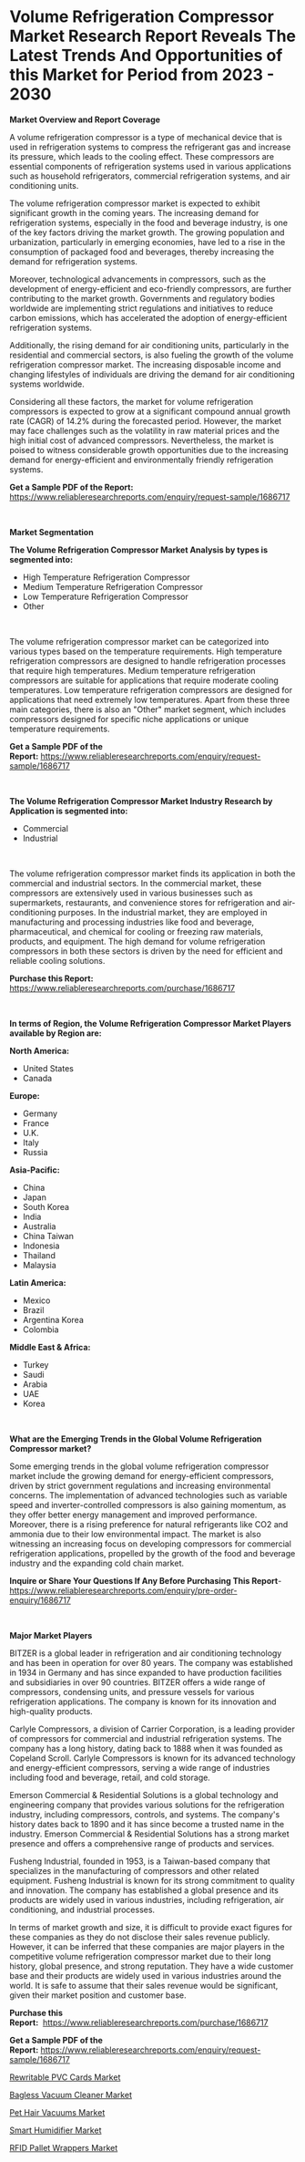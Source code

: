 <p><h1>Volume Refrigeration Compressor Market Research Report Reveals The Latest Trends And Opportunities of this Market for Period from 2023 - 2030</h1></p><p><strong>Market Overview and Report Coverage</strong></p>
<p><p>A volume refrigeration compressor is a type of mechanical device that is used in refrigeration systems to compress the refrigerant gas and increase its pressure, which leads to the cooling effect. These compressors are essential components of refrigeration systems used in various applications such as household refrigerators, commercial refrigeration systems, and air conditioning units.</p><p>The volume refrigeration compressor market is expected to exhibit significant growth in the coming years. The increasing demand for refrigeration systems, especially in the food and beverage industry, is one of the key factors driving the market growth. The growing population and urbanization, particularly in emerging economies, have led to a rise in the consumption of packaged food and beverages, thereby increasing the demand for refrigeration systems.</p><p>Moreover, technological advancements in compressors, such as the development of energy-efficient and eco-friendly compressors, are further contributing to the market growth. Governments and regulatory bodies worldwide are implementing strict regulations and initiatives to reduce carbon emissions, which has accelerated the adoption of energy-efficient refrigeration systems.</p><p>Additionally, the rising demand for air conditioning units, particularly in the residential and commercial sectors, is also fueling the growth of the volume refrigeration compressor market. The increasing disposable income and changing lifestyles of individuals are driving the demand for air conditioning systems worldwide.</p><p>Considering all these factors, the market for volume refrigeration compressors is expected to grow at a significant compound annual growth rate (CAGR) of 14.2% during the forecasted period. However, the market may face challenges such as the volatility in raw material prices and the high initial cost of advanced compressors. Nevertheless, the market is poised to witness considerable growth opportunities due to the increasing demand for energy-efficient and environmentally friendly refrigeration systems.</p></p>
<p><strong>Get a Sample PDF of the Report:</strong> <a href="https://www.reliableresearchreports.com/enquiry/request-sample/1686717">https://www.reliableresearchreports.com/enquiry/request-sample/1686717</a></p>
<p>&nbsp;</p>
<p><strong>Market Segmentation</strong></p>
<p><strong>The Volume Refrigeration Compressor Market Analysis by types is segmented into:</strong></p>
<p><ul><li>High Temperature Refrigeration Compressor</li><li>Medium Temperature Refrigeration Compressor</li><li>Low Temperature Refrigeration Compressor</li><li>Other</li></ul></p>
<p>&nbsp;</p>
<p><p>The volume refrigeration compressor market can be categorized into various types based on the temperature requirements. High temperature refrigeration compressors are designed to handle refrigeration processes that require high temperatures. Medium temperature refrigeration compressors are suitable for applications that require moderate cooling temperatures. Low temperature refrigeration compressors are designed for applications that need extremely low temperatures. Apart from these three main categories, there is also an "Other" market segment, which includes compressors designed for specific niche applications or unique temperature requirements.</p></p>
<p><strong>Get a Sample PDF of the Report:</strong>&nbsp;<a href="https://www.reliableresearchreports.com/enquiry/request-sample/1686717">https://www.reliableresearchreports.com/enquiry/request-sample/1686717</a></p>
<p>&nbsp;</p>
<p><strong>The Volume Refrigeration Compressor Market Industry Research by Application is segmented into:</strong></p>
<p><ul><li>Commercial</li><li>Industrial</li></ul></p>
<p>&nbsp;</p>
<p><p>The volume refrigeration compressor market finds its application in both the commercial and industrial sectors. In the commercial market, these compressors are extensively used in various businesses such as supermarkets, restaurants, and convenience stores for refrigeration and air-conditioning purposes. In the industrial market, they are employed in manufacturing and processing industries like food and beverage, pharmaceutical, and chemical for cooling or freezing raw materials, products, and equipment. The high demand for volume refrigeration compressors in both these sectors is driven by the need for efficient and reliable cooling solutions.</p></p>
<p><strong>Purchase this Report:</strong>&nbsp; <a href="https://www.reliableresearchreports.com/purchase/1686717">https://www.reliableresearchreports.com/purchase/1686717</a></p>
<p>&nbsp;</p>
<p><strong>In terms of Region, the Volume Refrigeration Compressor Market Players available by Region are:</strong></p>
<p>
    <p> <strong> North America: </strong>
        <ul>
            <li>United States</li>
            <li>Canada</li>
        </ul>
        </p> 
    <p> <strong> Europe: </strong>
        <ul>
            <li>Germany</li>
            <li>France</li>
            <li>U.K.</li>
            <li>Italy</li>
            <li>Russia</li>
        </ul>
        </p> 
    <p> <strong> Asia-Pacific: </strong>
        <ul>
            <li>China</li>
            <li>Japan</li>
            <li>South Korea</li>
            <li>India</li>
            <li>Australia</li>
            <li>China Taiwan</li>
            <li>Indonesia</li>
            <li>Thailand</li>
            <li>Malaysia</li>
        </ul>
        </p> 
    <p> <strong> Latin America: </strong>
        <ul>
            <li>Mexico</li>
            <li>Brazil</li>
            <li>Argentina Korea</li>
            <li>Colombia</li>
        </ul>
        </p> 
    <p> <strong> Middle East & Africa: </strong>
        <ul>
            <li>Turkey</li>
            <li>Saudi</li>
            <li>Arabia</li>
            <li>UAE</li>
            <li>Korea</li>
        </ul>
    </p>
    </p>
<p>&nbsp;</p>
<p><strong>What are the Emerging Trends in the Global Volume Refrigeration Compressor market?</strong></p>
<p><p>Some emerging trends in the global volume refrigeration compressor market include the growing demand for energy-efficient compressors, driven by strict government regulations and increasing environmental concerns. The implementation of advanced technologies such as variable speed and inverter-controlled compressors is also gaining momentum, as they offer better energy management and improved performance. Moreover, there is a rising preference for natural refrigerants like CO2 and ammonia due to their low environmental impact. The market is also witnessing an increasing focus on developing compressors for commercial refrigeration applications, propelled by the growth of the food and beverage industry and the expanding cold chain market.</p></p>
<p><strong>Inquire or Share Your Questions If Any Before Purchasing This Report</strong>- <a href="https://www.reliableresearchreports.com/enquiry/pre-order-enquiry/1686717">https://www.reliableresearchreports.com/enquiry/pre-order-enquiry/1686717</a></p>
<p>&nbsp;</p>
<p><strong>Major Market Players</strong></p>
<p><p>BITZER is a global leader in refrigeration and air conditioning technology and has been in operation for over 80 years. The company was established in 1934 in Germany and has since expanded to have production facilities and subsidiaries in over 90 countries. BITZER offers a wide range of compressors, condensing units, and pressure vessels for various refrigeration applications. The company is known for its innovation and high-quality products.</p><p>Carlyle Compressors, a division of Carrier Corporation, is a leading provider of compressors for commercial and industrial refrigeration systems. The company has a long history, dating back to 1888 when it was founded as Copeland Scroll. Carlyle Compressors is known for its advanced technology and energy-efficient compressors, serving a wide range of industries including food and beverage, retail, and cold storage.</p><p>Emerson Commercial & Residential Solutions is a global technology and engineering company that provides various solutions for the refrigeration industry, including compressors, controls, and systems. The company's history dates back to 1890 and it has since become a trusted name in the industry. Emerson Commercial & Residential Solutions has a strong market presence and offers a comprehensive range of products and services.</p><p>Fusheng Industrial, founded in 1953, is a Taiwan-based company that specializes in the manufacturing of compressors and other related equipment. Fusheng Industrial is known for its strong commitment to quality and innovation. The company has established a global presence and its products are widely used in various industries, including refrigeration, air conditioning, and industrial processes.</p><p>In terms of market growth and size, it is difficult to provide exact figures for these companies as they do not disclose their sales revenue publicly. However, it can be inferred that these companies are major players in the competitive volume refrigeration compressor market due to their long history, global presence, and strong reputation. They have a wide customer base and their products are widely used in various industries around the world. It is safe to assume that their sales revenue would be significant, given their market position and customer base.</p></p>
<p><strong>Purchase this Report:</strong>&nbsp;&nbsp;<a href="https://www.reliableresearchreports.com/purchase/1686717">https://www.reliableresearchreports.com/purchase/1686717</a></p>
<p></p>
<p><strong>Get a Sample PDF of the Report:</strong>&nbsp;<a href="https://www.reliableresearchreports.com/enquiry/request-sample/1686717">https://www.reliableresearchreports.com/enquiry/request-sample/1686717</a></p>
<p><p><a href="https://medium.com/@thesjenney10210/rewritable-pvc-cards-market-furnishes-information-on-market-share-market-trends-and-market-growth-9a22bb19e558">Rewritable PVC Cards Market</a></p><p><a href="https://www.linkedin.com/pulse/bagless-vacuum-cleaner-market-size-share-amp-trends-analysis/">Bagless Vacuum Cleaner Market</a></p><p><a href="https://www.linkedin.com/pulse/pet-hair-vacuums-market-challenges-opportunities-growth/">Pet Hair Vacuums Market</a></p><p><a href="https://www.linkedin.com/pulse/smart-humidifier-market-share-amp-new-trends-analysis-report/">Smart Humidifier Market</a></p><p><a href="https://medium.com/@jerez43343/rfid-pallet-wrappers-market-insight-market-trends-growth-forecasted-from-2023-to-2030-71d8f9cbab26">RFID Pallet Wrappers Market</a></p></p>